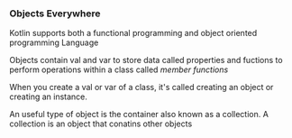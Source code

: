 ### Objects Everywhere 

Kotlin supports both a functional programming and object oriented programming Language

Objects contain val and var  to store data called properties and fuctions to perform operations within a class called *member functions*

 When you create a val or var of a class, it's called creating an object or creating an instance.
 
 An useful type of object is the container also known as a collection. A collection is an object that conatins other objects
